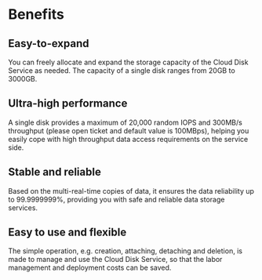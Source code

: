 # Benefits

## Easy-to-expand

You can freely allocate and expand the storage capacity of the Cloud Disk Service as needed. The capacity of a single disk ranges from 20GB to 3000GB.


## Ultra-high performance

A single disk provides a maximum of 20,000 random IOPS and 300MB/s throughput (please open ticket and default value is 100MBps), helping you easily cope with high throughput data access requirements on the service side.


## Stable and reliable

Based on the multi-real-time copies of data, it ensures the data reliability up to 99.9999999%, providing you with safe and reliable data storage services.


## Easy to use and flexible

The simple operation, e.g. creation, attaching, detaching and deletion, is made to manage and use the Cloud Disk Service, so that the labor management and deployment costs can be saved.

